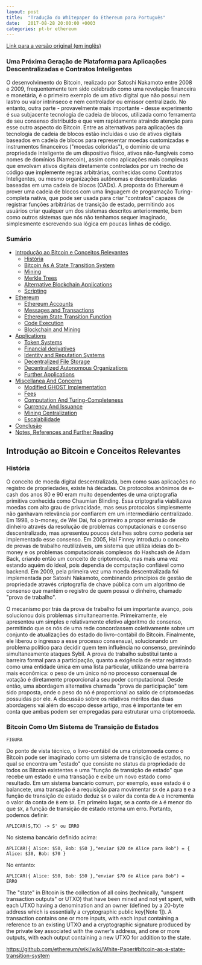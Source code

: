 ```yaml
---
layout: post
title:  "Tradução do Whitepaper do Ethereum para Português"
date:   2017-08-28 20:00:00 +0003
categories: pt-br ethereum
---
```


[Link para a versão original (em inglês)](https://github.com/ethereum/wiki/wiki/White-Paper)

### Uma Próxima Geração de Plataforma para Aplicações Descentralizadas e Contratos Inteligentes

O desenvolvimento do Bitcoin, realizado por Satoshi Nakamoto entre 2008 e 2009, frequentemente 
tem sido celebrado como uma revolução financeira e monetária, é o primeiro exemplo
de um ativo digital que não possui nem lastro ou valor intrínseco e nem controlador ou emissor 
centralizado. No entanto, outra parte - provavelmente mais importante - desse experimento 
é sua subjacente tecnologia de cadeia de blocos, utilizada como ferramenta de seu consenso 
distribuído e que vem rapidamente atraindo atenção para esse outro aspecto do Bitcoin. Entre as
alternativas para aplicações da tecnologia de cadeia de blocos estão incluídas
o uso de ativos digitais baseados em cadeia de blocos para representar moedas customizadas e 
instrumentos financeiros ("moedas coloridas"), o domínio de uma propriedade inteligente de 
um dispositivo físico, ativos não-fungíveis como nomes de domínios (Namecoin), assim como
aplicações mais complexas que envolvam ativos digitais diretamente controlados
por um trecho de código que implemente regras arbitrárias, conhecidas como Contratos Inteligentes, 
ou mesmo organizações autônomas e descentralizadas baseadas em uma cadeia de blocos (OADs). 
A proposta do Ethereum é prover uma cadeia de blocos com uma linguagem de programação 
Turing-completa nativa, que pode ser usada para criar "contratos" capazes de registrar funções 
arbitrárias de transição de estado, permitindo aos usuários criar 
qualquer um dos sistemas descritos anteriormente, bem como outros sistemas que nós não
tenhamos sequer imaginado, simplesmente escrevendo sua lógica em poucas linhas de código.


### Sumário

* [Introdução ao Bitcoin e Conceitos Relevantes](#introduction-to-bitcoin-and-existing-concepts)
    * [História](#history)
    * [Bitcoin As A State Transition System](#bitcoin-as-a-state-transition-system)
    * [Mining](#mining)
    * [Merkle Trees](#merkle-trees)
    * [Alternative Blockchain Applications](#alternative-blockchain-applications)
    * [Scripting](#scripting)
* [Ethereum](#ethereum)
    * [Ethereum Accounts](#ethereum-accounts)
    * [Messages and Transactions](#messages-and-transactions)
    * [Ethereum State Transition Function](#ethereum-state-transition-function)
    * [Code Execution](#code-execution)
    * [Blockchain and Mining](#blockchain-and-mining)
* [Applications](#applications)
    * [Token Systems](#token-systems)
    * [Financial derivatives](#financial-derivatives-and-stable-value-currencies)
    * [Identity and Reputation Systems](#identity-and-reputation-systems)
    * [Decentralized File Storage](#decentralized-file-storage)
    * [Decentralized Autonomous Organizations](#decentralized-autonomous-organizations)
    * [Further Applications](#further-applications)
* [Miscellanea And Concerns](#miscellanea-and-concerns)
    * [Modified GHOST Implementation](#modified-ghost-implementation)
    * [Fees](#fees)
    * [Computation And Turing-Completeness](#computation-and-turing-completeness)
    * [Currency And Issuance](#currency-and-issuance)
    * [Mining Centralization](#mining-centralization)
    * [Escalabilidade](#scalability)
* [Conclusão](#conclusion)
* [Notes, References and Further Reading](#notes-references-and-further-reading)


## Introdução ao Bitcoin e Conceitos Relevantes


### História

O conceito de moeda digital descentralizada, bem como suas aplicações no 
registro de propriedades, existe há décadas. Os protocolos anônimos de e-cash 
dos anos 80 e 90 eram muito dependentes de uma criptografia primitiva conhecida
como Chaumian Blinding. Essa criptografia viabilizava moedas com alto grau de 
privacidade, mas seus protocolos simplesmente não ganhavam relevância por 
confiarem em um intermediário centralizado. Em 1998, o b-money, de Wei Dai, foi 
o primeiro a propor emissão de dinheiro através da resolução de problemas 
computacionais e consenso descentralizado, mas apresentou poucos detalhes sobre 
como poderia ser implementado esse consenso. Em 2005, Hal Finney introduziu o 
conceito de provas de trabalho reutilizáveis, um sistema que utiliza ideias do 
b-money e os problemas computacionais complexos do Hashcash de Adam Back,
criando então um conceito de criptomoeda, mas mais uma vez estando aquém do 
ideal, pois dependia de computação confiável como backend. Em 2009, pela 
primeira vez uma moeda descentralizada foi implementada por Satoshi Nakamoto, 
combinando princípios de gestão de propriedade através criptografia de chave 
pública com um algoritmo de consenso que mantém o registro de quem possui o 
dinheiro, chamado "prova de trabalho".

O mecanismo por trás da prova de trabalho foi um importante avanço, pois 
solucionou dois problemas simultaneamente. Primeiramente, ele apresentou um 
simples e relativamente efetivo algoritmo de consenso, permitindo que os nós de 
uma rede concordassem coletivamente sobre um conjunto de atualizações do estado 
do livro-contábil do Bitcoin. Finalmente, ele liberou o ingresso a esse 
processo consensual, solucionando um problema político para decidir quem tem 
influência no consenso, previnindo simultaneamente ataques Sybil. A prova de 
trabalho substitui tanto a barreira formal para a participação, quanto a 
exigência de estar registrado como uma entidade única em uma lista particular, 
utilizando uma barreira mais econômica: o peso de um único nó no processo 
consensual de votação é diretamente proporcional a seu poder computacional. 
Desde então, uma abordagem alternativa chamada "prova de participação" tem sido 
proposta, onde o peso do nó é proporcional ao saldo de criptomoedas possuidas 
por ele. A discussão sobre os relativos méritos das duas abordagens vai além do 
escopo desse artigo, mas é importante ter em conta que ambas podem ser 
empregadas para estruturar uma criptomoeda.

### Bitcoin Como Um Sistema de Transição de Estados

    FIGURA

Do ponto de vista técnico, o livro-contábil de uma criptomoeda como o Bitcoin 
pode ser imaginado como um sistema de transição de estados, no qual se encontra
um "estado" que consiste no status da propriedade de todos os Bitcoin existentes
e uma "função de transição de estado" que recebe um estado e uma transação e 
exibe um novo estado como resultado. Em um sistema bancário comum, por exemplo,
esse estado é o balancete, uma transação é a requisição para movimentar `$X` de `A` 
para `B` e a função de transição de estado deduz `$X` o valor da conta de `A` e 
incrementa o valor da conta de `B` em `$X`. Em primeiro lugar, se a conta de `A` é 
menor do que `$X`, a função de transição de estado retorna um erro. Portanto, 
podemos definir:

    APLICAR(S,TX) -> S' ou ERRO

No sistema bancário definido acima:

    APLICAR({ Alice: $50, Bob: $50 },"enviar $20 de Alice para Bob") = { Alice: $30, Bob: $70 }

No entanto:

    APLICAR({ Alice: $50, Bob: $50 },"enviar $70 de Alice para Bob") = ERRO 
    
The "state" in Bitcoin is the collection of all coins (technically, "unspent transaction outputs" or UTXO) that have been mined and not yet spent, with each UTXO having a denomination and an owner (defined by a 20-byte address which is essentially a cryptographic public key[Note 1]). A transaction contains one or more inputs, with each input containing a reference to an existing UTXO and a cryptographic signature produced by the private key associated with the owner's address, and one or more outputs, with each output containing a new UTXO for addition to the state.    

https://github.com/ethereum/wiki/wiki/White-Paper#bitcoin-as-a-state-transition-system